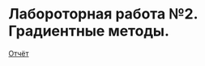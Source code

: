 # Лабороторная работа №2. Градиентные методы.
[Отчёт](https://drive.google.com/drive/folders/1MaxKolw2jJwKtVBGhswnN1aTOlmgwVAo?usp=sharing)
